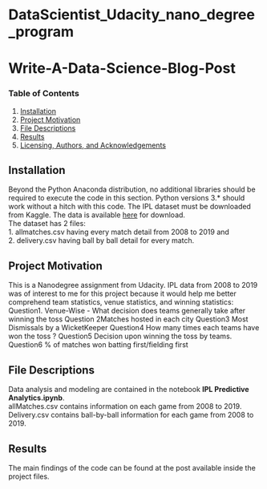 # DataScientist_Udacity_nano_degree_program
# Write-A-Data-Science-Blog-Post
### Table of Contents

1. [Installation](#installation)
2. [Project Motivation](#motivation)
3. [File Descriptions](#files)
4. [Results](#results)
5. [Licensing, Authors, and Acknowledgements](#licensing)
 ## Installation <a name="installation"></a>
 Beyond the Python Anaconda distribution, no additional libraries should be required to execute the code in this section. Python versions 3.* should work without a hitch with this code.
 The IPL dataset must be downloaded from Kaggle. The data is available [here](https://www.kaggle.com/nowke9/ipldata) for download. </br>
 The dataset has 2 files: </br>
    1. allmatches.csv having every match detail from 2008 to 2019 and </br>
    2. delivery.csv having ball by ball detail for every match.
 ## Project Motivation<a name="motivation"></a>   
 This is a Nanodegree assignment from Udacity. IPL data from 2008 to 2019 was of interest to me for this project because it would help me better comprehend team statistics, venue statistics, and winning statistics:   
Question1. Venue-Wise - What decision does teams generally take after winning the toss
Question 2Matches hosted in each city
Question3 Most Dismissals by a WicketKeeper
Question4 How many times each teams have won the toss ?
Question5 Decision upon winning the toss by teams.
Question6 % of matches won batting first/fielding first
## File Descriptions <a name="files"></a>
Data analysis and modeling are contained in the notebook **IPL Predictive Analytics.ipynb**. </br>
allMatches.csv contains information on each game from 2008 to 2019. </br>
Delivery.csv contains ball-by-ball information for each game from 2008 to 2019.
## Results<a name="results"></a>
The main findings of the code can be found at the post available inside the project files.
